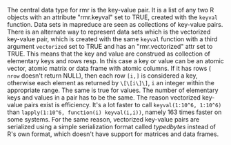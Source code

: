 The central data type for rmr is the key-value pair. It is a list of any two R objects with an attribute "rmr.keyval" set to TRUE, created with the `keyval` function. Data sets in mapreduce are seen as collections of key-value pairs. There is an alternate way to represent data sets which is the vectorized key-value pair, which is created with the same `keyval` function with a third argument `vectorized` set to TRUE and has an "rmr.vectorized" attr set to TRUE. This means that the key and value are construed as collection of elementary keys and rows resp. In this case a key or value can be an atomic vector, atomic matrix or data frame with atomic columns. If it has rows ( `nrow` doesn't return NULL), then each row `[i,]` is considered a key, otherwise each element as returned by `\[\[i\]\]`, `i` an integer within the appropriate range. The same is true for values. The number of elementary keys and values in a pair has to be the same. The reason vectorized key-value pairs exist is efficiency. It's a lot faster to call `keyval(1:10^6, 1:10^6)` than `lapply(1:10^6, function(i) keyval(i,i))`, namely 163 times faster on some systems. For the same reason, vectorized key-value pairs are serialized using a simple serialization format called *typedbytes* instead of R's own format, which doesn't have support for matrices and data frames.